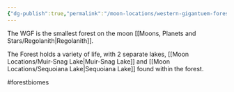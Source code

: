 ```yaml
---
{"dg-publish":true,"permalink":"/moon-locations/western-gigantuem-forest/"}
---
```


The WGF is the smallest forest on the moon [[Moons, Planets and Stars/Regolanith\|Regolanith]].

The Forest holds a variety of life, with 2 separate lakes, [[Moon Locations/Muir-Snag Lake\|Muir-Snag Lake]] and [[Moon Locations/Sequoiana Lake\|Sequoiana Lake]] found within the forest.

#forestbiomes